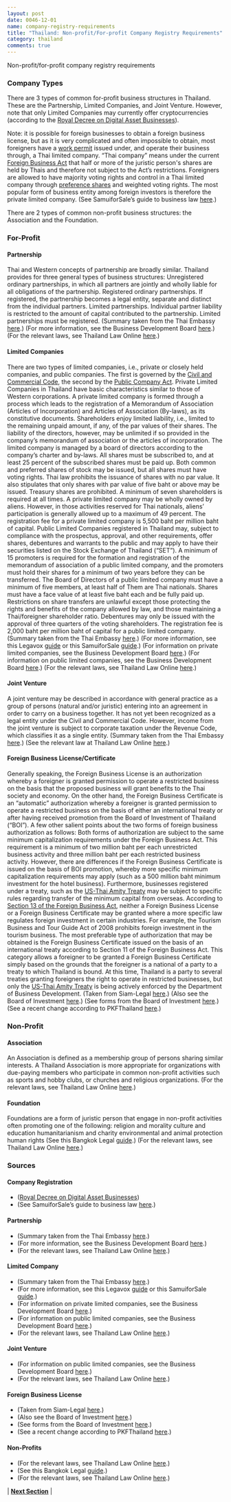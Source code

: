 ```yaml
---
layout: post
date: 0046-12-01
name: company-registry-requirements
title: "Thailand: Non-profit/For-profit Company Registry Requirements"
category: thailand
comments: true
---
```


Non-profit/for-profit company registry requirements

### Company Types
There are 3 types of common for-profit business structures in Thailand. These are the Partnership, Limited Companies, and Joint Venture. However, note that only Limited Companies may currently offer cryptocurrencies (according to the [Royal Decree on Digital Asset Businesses](https://www.sec.or.th/TH/SECInfo/LawsRegulation/Documents/Act_Royal_Enactment/enactment_digital_2561_summary_en.pdf)).

Note: it is possible for foreign businesses to obtain a foreign business license, but as it is very complicated and often impossible to obtain, most foreigners have a [work permit](https://www.samuiforsale.com/knowledge/foreign-work-permit-application-thailand.html) issued under, and operate their business through, a Thai limited company. “Thai company” means under the current [Foreign Business Act](https://www.thailandlawonline.com/thai-company-and-foreign-business-law/foreign-business-law-thailand) that half or more of the juristic person's shares are held by Thais and therefore not subject to the Act’s restrictions. Foreigners are allowed to have majority voting rights and control in a Thai limited company through [preference shares](https://www.samuiforsale.com/company-law/thai-preference-share-structure.html) and weighted voting rights. The most popular form of business entity among foreign investors is therefore the private limited company. (See SamuiforSale’s guide to business law [here](https://www.samuiforsale.com/knowledge/thai-business-law.html).)

There are 2 types of common non-profit business structures: the Association and the Foundation.

### For-Profit

#### Partnership
Thai and Western concepts of partnership are broadly similar. Thailand provides for three general types of business structures:
Unregistered ordinary partnerships, in which all partners are jointly and wholly liable for all obligations of the partnership. 
Registered ordinary partnerships. If registered, the partnership becomes a legal entity, separate and distinct from the individual partners. 
Limited partnerships. Individual partner liability is restricted to the amount of capital contributed to the partnership. Limited partnerships must be registered. 
(Summary taken from the Thai Embassy [here](http://www.thaiembassy.com/business/business_type.php).) 
(For more information, see the Business Development Board [here](http://www.dbd.go.th/dbdweb_en/ewt_news.php?nid=3973&filename=index ).)
(For the relevant laws, see Thailand Law Online [here](https://www.thailandlawonline.com/thai-company-and-foreign-business-law/civil-law-partnerships-and-limited-companies).)

#### Limited Companies
There are two types of limited companies, i.e., private or closely held companies, and public companies. The first is governed by the [Civil and Commercial Code](https://www.thailandlawonline.com/thai-company-and-foreign-business-law/civil-law-companies-and-business-formation-thai-limited-company), the second by the [Public Company Act](http://www.dbd.go.th/dbdweb_en/ewt_news.php?nid=3932).
Private Limited Companies in Thailand have basic characteristics similar to those of Western corporations. A private limited company is formed through a process which leads to the registration of a Memorandum of Association (Articles of Incorporation) and Articles of Association (By-laws), as its constitutive documents.
Shareholders enjoy limited liability, i.e., limited to the remaining unpaid amount, if any, of the par values of their shares. The liability of the directors, however, may be unlimited if so provided in the company’s memorandum of association or the articles of incorporation. The limited company is managed by a board of directors according to the company’s charter and by-laws.
All shares must be subscribed to, and at least 25 percent of the subscribed shares must be paid up. Both common and preferred shares of stock may be issued, but all shares must have voting rights. Thai law prohibits the issuance of shares with no par value. It also stipulates that only shares with par value of five baht or above may be issued. Treasury shares are prohibited.
A minimum of seven shareholders is required at all times. A private limited company may be wholly owned by aliens. However, in those activities reserved for Thai nationals, aliens’ participation is generally allowed up to a maximum of 49 percent.
The registration fee for a private limited company is 5,500 baht per million baht of capital.
Public Limited Companies registered in Thailand may, subject to compliance with the prospectus, approval, and other requirements, offer shares, debentures and warrants to the public and may apply to have their securities listed on the Stock Exchange of Thailand (“SET”).
A minimum of 15 promoters is required for the formation and registration of the memorandum of association of a public limited company, and the promoters must hold their shares for a minimum of two years before they can be transferred. The Board of Directors of a public limited company must have a minimum of five members, at least half of Them are Thai nationals. Shares must have a face value of at least five baht each and be fully paid up. Restrictions on share transfers are unlawful except those protecting the rights and benefits of the company allowed by law, and those maintaining a Thai/foreigner shareholder ratio. Debentures may only be issued with the approval of three quarters of the voting shareholders.
The registration fee is 2,000 baht per million baht of capital for a public limited company.
(Summary taken from the Thai Embassy [here](http://www.thaiembassy.com/business/business_type.php).)
(For more information, see this Legavox [guide](https://www.legavox.fr/blog/vincent-birot/private-limited-company-thailand-12560.htm) or this SamuiforSale [guide](https://www.samuiforsale.com/knowledge/thai-company-formation.html).)
(For information on private limited companies, see the Business Development Board [here](http://www.dbd.go.th/dbdweb_en/ewt_news.php?nid=3966&filename=index).)
(For information on public limited companies, see the Business Development Board [here](http://www.dbd.go.th/dbdweb_en/ewt_news.php?nid=3965&filename=index).)
(For the relevant laws, see Thailand Law Online [here](https://www.thailandlawonline.com/thai-company-and-foreign-business-law/civil-law-companies-and-business-formation-thai-limited-company).)

#### Joint Venture
A joint venture may be described in accordance with general practice as a group of persons (natural and/or juristic) entering into an agreement in order to carry on a business together. It has not yet been recognized as a legal entity under the Civil and Commercial Code. However, income from the joint venture is subject to corporate taxation under the Revenue Code, which classifies it as a single entity.
(Summary taken from the Thai Embassy [here](http://www.thaiembassy.com/business/business_type.php).)
(See the relevant law at Thailand Law Online [here](https://www.thailandlawonline.com/revenue-code/corporate-income-tax-law-in-the-revenue-code).)

#### Foreign Business License/Certificate
Generally speaking, the Foreign Business License is an authorization whereby a foreigner is granted permission to operate a restricted business on the basis that the proposed business will grant benefits to the Thai society and economy. On the other hand, the Foreign Business Certificate is an “automatic” authorization whereby a foreigner is granted permission to operate a restricted business on the basis of either an international treaty or after having received promotion from the Board of Investment of Thailand (“BOI”). A few other salient points about the two forms of foreign business authorization as follows:
Both forms of authorization are subject to the same minimum capitalization requirements under the Foreign Business Act. This requirement is a minimum of two million baht per each unrestricted business activity and three million baht per each restricted business activity. However, there are differences if the Foreign Business Certificate is issued on the basis of BOI promotion, whereby more specific minimum capitalization requirements may apply (such as a 500 million baht minimum investment for the hotel business). Furthermore, businesses registered under a treaty, such as the [US-Thai Amity Treaty](http://www.siam-legal.com/Business-in-Thailand/US-Thai%20Amity.php) may be subject to specific rules regarding transfer of the minimum capital from overseas. 
According to [Section 13 of the Foreign Business Act](http://library.siam-legal.com/thai-law/foreign-business-act-exemptions-sections-10-13/), neither a Foreign Business License or a Foreign Business Certificate may be granted where a more specific law regulates foreign investment in certain industries. For example, the Tourism Business and Tour Guide Act of 2008 prohibits foreign investment in the tourism business. 
The most preferable type of authorization that may be obtained is the Foreign Business Certificate issued on the basis of an international treaty according to Section 11 of the Foreign Business Act. This category allows a foreigner to be granted a Foreign Business Certificate simply based on the grounds that the foreigner is a national of a party to a treaty to which Thailand is bound. At this time, Thailand is a party to several treaties granting foreigners the right to operate in restricted businesses, but only the [US-Thai Amity Treaty](http://www.siam-legal.com/Business-in-Thailand/US-Thai%20Amity.php) is being actively enforced by the Department of Business Development. 
(Taken from Siam-Legal [here](https://www.siam-legal.com/thailand-law/types-of-foreign-business-authorization/).)
(Also see the Board of Investment [here](http://www.boi.go.th/index.php?page=legal_issues_for_investors_01_foreign_business_act).)
(See forms from the Board of Investment [here](http://osos.boi.go.th/index.php?page=howto&group_id=99&parent_id=84).)
(See a recent change according to PKFThailand [here](http://www.pkfthailand.asia/news/news/changes-to-legislation-concerning-the-foreign-business-license-under-the-foreign-business-act/).)

### Non-Profit

#### Association
An Association is defined as a membership group of persons sharing similar interests. A Thailand Association is more appropriate for organizations with due-paying members who participate in common non-profit activities such as sports and hobby clubs, or churches and religious organizations.
(For the relevant laws, see Thailand Law Online [here](https://www.thailandlawonline.com/civil-and-commercial-code/65-136-juristic-persons-association-and-foundation#78).)

#### Foundation
Foundations are a form of juristic person that engage in non-profit activities often promoting one of the following: 
religion and morality 
culture and education 
humanitarianism and charity 
environmental and animal protection 
human rights 
(See this Bangkok Legal [guide](https://bangkoklegal.wordpress.com/2012/07/10/thailand-other-incorporations-incorporation-of-charities-non-profit-organizations-foundations/).)
(For the relevant laws, see Thailand Law Online [here](https://www.thailandlawonline.com/civil-and-commercial-code/65-136-juristic-persons-association-and-foundation#110).)

### Sources

#### Company Registration
- ([Royal Decree on Digital Asset Businesses](https://www.sec.or.th/TH/SECInfo/LawsRegulation/Documents/Act_Royal_Enactment/enactment_digital_2561_summary_en.pdf))
- (See SamuiforSale’s guide to business law [here](https://www.samuiforsale.com/knowledge/thai-business-law.html).)

#### Partnership
- (Summary taken from the Thai Embassy [here](http://www.thaiembassy.com/business/business_type.php).)
- (For more information, see the Business Development Board [here](http://www.dbd.go.th/dbdweb_en/ewt_news.php?nid=3973&filename=index ).)
- (For the relevant laws, see Thailand Law Online [here](https://www.thailandlawonline.com/thai-company-and-foreign-business-law/civil-law-partnerships-and-limited-companies).)

#### Limited Company
- (Summary taken from the Thai Embassy [here](http://www.thaiembassy.com/business/business_type.php).)
- (For more information, see this Legavox [guide](https://www.legavox.fr/blog/vincent-birot/private-limited-company-thailand-12560.htm) or this SamuiforSale [guide](https://www.samuiforsale.com/knowledge/thai-company-formation.html).)
- (For information on private limited companies, see the Business Development Board [here](http://www.dbd.go.th/dbdweb_en/ewt_news.php?nid=3966&filename=index).)
- (For information on public limited companies, see the Business Development Board [here](http://www.dbd.go.th/dbdweb_en/ewt_news.php?nid=3965&filename=index).)
- (For the relevant laws, see Thailand Law Online [here](https://www.thailandlawonline.com/thai-company-and-foreign-business-law/civil-law-companies-and-business-formation-thai-limited-company).)

#### Joint Venture
- (For information on public limited companies, see the Business Development Board [here](http://www.dbd.go.th/dbdweb_en/ewt_news.php?nid=3965&filename=index).)
- (For the relevant laws, see Thailand Law Online [here](https://www.thailandlawonline.com/thai-company-and-foreign-business-law/civil-law-companies-and-business-formation-thai-limited-company).)

#### Foreign Business License
- (Taken from Siam-Legal [here](https://www.siam-legal.com/thailand-law/types-of-foreign-business-authorization/).)
- (Also see the Board of Investment [here](http://www.boi.go.th/index.php?page=legal_issues_for_investors_01_foreign_business_act).)
- (See forms from the Board of Investment [here](http://osos.boi.go.th/index.php?page=howto&group_id=99&parent_id=84).)
- (See a recent change according to PKFThailand [here](http://www.pkfthailand.asia/news/news/changes-to-legislation-concerning-the-foreign-business-license-under-the-foreign-business-act/).)

#### Non-Profits
- (For the relevant laws, see Thailand Law Online [here](https://www.thailandlawonline.com/civil-and-commercial-code/65-136-juristic-persons-association-and-foundation#78).)
- (See this Bangkok Legal [guide](https://bangkoklegal.wordpress.com/2012/07/10/thailand-other-incorporations-incorporation-of-charities-non-profit-organizations-foundations/).)
- (For the relevant laws, see Thailand Law Online [here](https://www.thailandlawonline.com/civil-and-commercial-code/65-136-juristic-persons-association-and-foundation#110).)




| **[Next Section]( https://neo-project.github.io/global-blockchain-compliance-hub//thailand/thailand-team-member-nationality-requirements.html)** |
